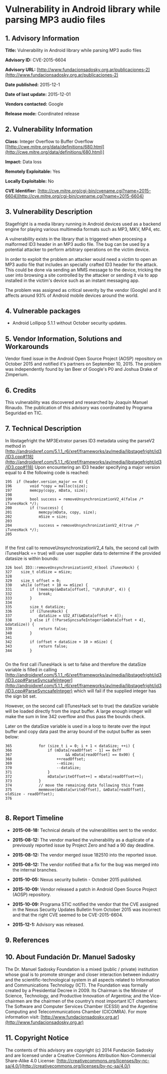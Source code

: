 
# Vulnerability in Android library while parsing MP3 audio files


## 1. Advisory Information

**Title:** Vulnerability in Android library while parsing MP3 audio files

**Advisory ID:** CVE-2015-6604

**Advisory URL:** [http://www.fundacionsadosky.org.ar/publicaciones-2](http://www.fundacionsadosky.org.ar/publicaciones-2)

**Date published:** 2015-12-1

**Date of last update:** 2015-12-01

**Vendors contacted:** Google

**Release mode:** Coordinated release



## 2. Vulnerability Information

**Class:** Integer Overflow to Buffer Overflow [[http://cwe.mitre.org/data/definitions/680.html](http://cwe.mitre.org/data/definitions/680.html)]

**Impact:** Data loss

**Remotely Exploitable:** Yes

**Locally Exploitable:** No

**CVE Identifier:** [http://cve.mitre.org/cgi-bin/cvename.cgi?name=2015-6604](http://cve.mitre.org/cgi-bin/cvename.cgi?name=2015-6604)



## 3. Vulnerability Description

Stagefright is a media library running in Android devices used as a backend engine for playing various multimedia formats such as MP3, MKV, MP4, etc.

A vulnerability exists in the library that is triggered when procesing a malformed ID3 header in an MP3 audio file. The bug can be used by a potential attacker to perform arbitrary operations on the victim device. 

In order to exploit the problem an attacker would need a victim to open an MP3 audio file that includes an specially crafted ID3 header for the attack. This could be done via sending an MMS message to the device, tricking the user into browsing a site controlled by the attacker or sending it via to app installed in the victim's device such as an instant messaging app.

The problem was assigned as critical severity by the vendor (Google) and it affects around 93% of Android mobile devices around the world.


## 4. Vulnerable packages

* Android Lollipop 5.1.1 without October security updates.

## 5. Vendor Information, Solutions and Workarounds

  Vendor fixed issue in the Android Open Source Project (AOSP) repository on October 2015 and notified it's partners on September 10, 2015. The problem was independently found by Ian Beer of Google's P0 and Joshua Drake of Zimperium.


## 6. Credits

This vulnerability was discovered and researched by Joaquín Manuel Rinaudo. The publication of this advisory was coordinated by Programa Seguridad en TIC. 

## 7. Technical Description

In libstagefright the MP3Extrator parses ID3 metadata using the parseV2 method in [http://androidxref.com/5.1.1_r6/xref/frameworks/av/media/libstagefright/id3/ID3.cpp#118](http://androidxref.com/5.1.1_r6/xref/frameworks/av/media/libstagefright/id3/ID3.cpp#118)
Upon encountering an ID3 header specifying a major version equal to 4 the following code is reached:

```
195  if (header.version_major == 4) {
196        void *copy = malloc(size);
197        memcpy(copy, mData, size);
198
199        bool success = removeUnsynchronizationV2_4(false /* iTunesHack */);
200        if (!success) {
201            memcpy(mData, copy, size);
202            mSize = size;
203
204            success = removeUnsynchronizationV2_4(true /* iTunesHack */);
205


```

If the first call to removeUnsynchronizationV2_4 fails, the second call (with iTunesHack == true) will use user supplier data to determine if the provided datasize is within bounds:

```
326 bool ID3::removeUnsynchronizationV2_4(bool iTunesHack) {
327    size_t oldSize = mSize;
328
329    size_t offset = 0;
330    while (offset + 10 <= mSize) {
331        if (!memcmp(&mData[offset], "\0\0\0\0", 4)) {
332            break;
333        }
334
335        size_t dataSize;
336        if (iTunesHack) {
337            dataSize = U32_AT(&mData[offset + 4]);
338        } else if (!ParseSyncsafeInteger(&mData[offset + 4], &dataSize)) {
339            return false;
340        }
341
342        if (offset + dataSize + 10 > mSize) {
343            return false;
344        }


```

On the first call  iTunesHack is set to false and therefore the dataSize variable is filled in calling [http://androidxref.com/5.1.1_r6/xref/frameworks/av/media/libstagefright/id3/ID3.cpp#ParseSyncsafeInteger](http://androidxref.com/5.1.1_r6/xref/frameworks/av/media/libstagefright/id3/ID3.cpp#ParseSyncsafeInteger) which will fail if the supplied integer has the sign bit set. 

However, on the second call (ITunesHack set to true) the dataSize variable will be loaded directly from the input buffer. A large enough integer will make the sum in line 342 overflow and thus pass the bounds check.

Later on the dataSize variable is used in a loop to iterate over the input buffer and copy data past the array bound of the output buffer as seen below:

```
365            for (size_t i = 0; i + 1 < dataSize; ++i) {
366                if (mData[readOffset - 1] == 0xff
367                        && mData[readOffset] == 0x00) {
368                    ++readOffset;
369                    --mSize;
370                    --dataSize;
371                }
372                mData[writeOffset++] = mData[readOffset++];
373            }
374            // move the remaining data following this frame
375            memmove(&mData[writeOffset], &mData[readOffset], oldSize - readOffset);
376


```


## 8. Report Timeline

* **2015-08-18:** 
        Technical details of the vulnerabilities sent to the vendor.
        
* **2015-08-12:** 
        The vendor marked the vulnerability as a duplicate of a previously reported issue by Project Zero and had a 90 day deadline.
        
* **2015-08-12:** 
        The vendor merged issue 182510 into the reported issue.
        
* **2015-08-12:** 
        The vendor notified that a fix for the bug was merged into the internal branches.
        
* **2015-10-05:** 
        Nexus security bulletin - October 2015 published.
        
* **2015-10-09:** 
        Vendor released a patch in Android Open Source Project (AOSP) repository.
        
* **2015-10-09:** 
        Programa STIC notified the vendor that the CVE assigned in the Nexus Security Updates Bulletin from October 2015 was incorrect and that the right CVE seemed to be CVE-2015-6604.
        
* **2015-12-1:** 
        Advisory was released. 

## 9. References



## 10. About Fundación Dr. Manuel Sadosky

The Dr. Manuel Sadosky Foundation is a mixed (public / private) institution whose goal is to promote stronger and closer interaction between industry and the scientific-technological system in all aspects related to Information and Communications Technology (ICT). The Foundation was formally created by a Presidential Decree in 2009. Its Chairman is the Minister of Science, Technology, and Productive Innovation of Argentina; and the Vice-chairmen are the chairmen of the country’s most important ICT chambers: The Software and Computer Services Chamber (CESSI) and the Argentine Computing and Telecommunications Chamber (CICOMRA). For more information visit: [http://www.fundacionsadosky.org.ar](http://www.fundacionsadosky.org.ar)

## 11. Copyright Notice

The contents of this advisory are copyright (c) 2014 Fundación Sadosky and are licensed under a Creative Commons Attribution Non-Commercial Share-Alike 4.0 License: [http://creativecommons.org/licenses/by-nc-sa/4.0/](http://creativecommons.org/licenses/by-nc-sa/4.0/)